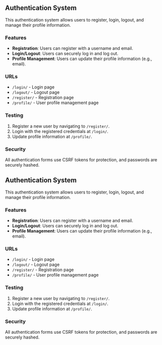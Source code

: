 ## Authentication System

This authentication system allows users to register, login, logout, and manage their profile information.

### Features
- **Registration**: Users can register with a username and email.
- **Login/Logout**: Users can securely log in and log out.
- **Profile Management**: Users can update their profile information (e.g., email).

### URLs
- `/login/` - Login page
- `/logout/` - Logout page
- `/register/` - Registration page
- `/profile/` - User profile management page

### Testing
1. Register a new user by navigating to `/register/`.
2. Login with the registered credentials at `/login/`.
3. Update profile information at `/profile/`.

### Security
All authentication forms use CSRF tokens for protection, and passwords are securely hashed.

## Authentication System

This authentication system allows users to register, login, logout, and manage their profile information.

### Features
- **Registration**: Users can register with a username and email.
- **Login/Logout**: Users can securely log in and log out.
- **Profile Management**: Users can update their profile information (e.g., email).

### URLs
- `/login/` - Login page
- `/logout/` - Logout page
- `/register/` - Registration page
- `/profile/` - User profile management page

### Testing
1. Register a new user by navigating to `/register/`.
2. Login with the registered credentials at `/login/`.
3. Update profile information at `/profile/`.

### Security
All authentication forms use CSRF tokens for protection, and passwords are securely hashed.
